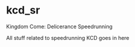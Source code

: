 # kcd_sr
Kingdom Come: Delicerance Speedrunning

All stuff related to speedrunning KCD goes in here
